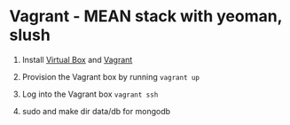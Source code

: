 # Vagrant - MEAN stack with yeoman, slush
1. Install [Virtual Box](https://www.virtualbox.org/wiki/Downloads) and [Vagrant](https://www.vagrantup.com/downloads.html)

2. Provision the Vagrant box by running `vagrant up`

3. Log into the Vagrant box
  `vagrant ssh`
  

4. sudo and make dir data/db for mongodb
